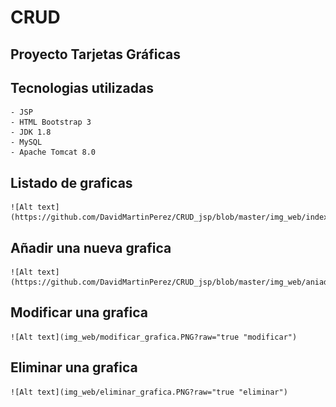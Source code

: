 # CRUD
## Proyecto Tarjetas Gráficas

## Tecnologias utilizadas
    - JSP
    - HTML Bootstrap 3
    - JDK 1.8
    - MySQL
    - Apache Tomcat 8.0

## Listado de graficas
    ![Alt text](https://github.com/DavidMartinPerez/CRUD_jsp/blob/master/img_web/index.PNG)

## Añadir una nueva grafica

    ![Alt text](https://github.com/DavidMartinPerez/CRUD_jsp/blob/master/img_web/aniadir_grafica.png)
## Modificar una grafica

    ![Alt text](img_web/modificar_grafica.PNG?raw="true "modificar")
## Eliminar una grafica
    ![Alt text](img_web/eliminar_grafica.PNG?raw="true "eliminar")
